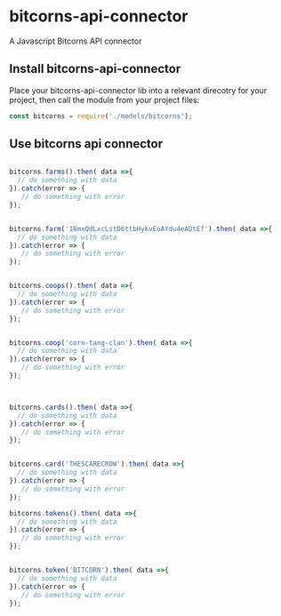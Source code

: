# bitcorns-api-connector
A Javascript Bitcorns API connector

## Install bitcorns-api-connector
Place your bitcorns-api-connector lib into a relevant direcotry for your project, then call the module from your project files:
```js
const bitcorns = require('./models/bitcorns'); 
```

## Use bitcorns api connector
```js

bitcorns.farms().then( data =>{
  // do something with data
}).catch(error => {
   // do something with error
});


bitcorns.farm('18mxQdLxcLstD6ttbHykvEoAYdu4eADtEf').then( data =>{
  // do something with data
}).catch(error => {
   // do something with error
});


bitcorns.coops().then( data =>{
  // do something with data
}).catch(error => {
   // do something with error
});


bitcorns.coop('corn-tang-clan').then( data =>{
  // do something with data
}).catch(error => {
   // do something with error
});



bitcorns.cards().then( data =>{
  // do something with data
}).catch(error => {
   // do something with error
});


bitcorns.card('THESCARECROW').then( data =>{
  // do something with data
}).catch(error => {
   // do something with error
});

bitcorns.tokens().then( data =>{
  // do something with data
}).catch(error => {
   // do something with error
});


bitcorns.token('BITCORN').then( data =>{
  // do something with data
}).catch(error => {
   // do something with error
});


```
